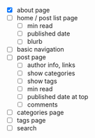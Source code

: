   - [X] about page
  - [ ] home / post list page
    - [ ] min read
    - [ ] published date
    - [ ] blurb
  - [ ] basic navigation
  - [ ] post page
    - [ ] author info, links
    - [ ] show categories
    - [ ] show tags
    - [ ] min read
    - [ ] published date at top
    - [ ] comments
  - [ ] categories page
  - [ ] tags page
  - [ ] search
